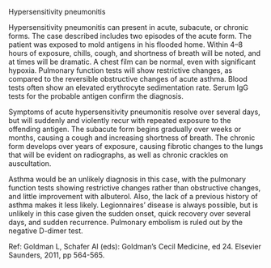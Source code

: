 Hypersensitivity pneumonitis

Hypersensitivity pneumonitis can present in acute, subacute, or chronic forms. The case described includes two episodes of the acute form. The patient was exposed to mold antigens in his flooded home. Within 4–8 hours of exposure, chills, cough, and shortness of breath will be noted, and at times will be dramatic. A chest film can be normal, even with significant hypoxia. Pulmonary function tests will show restrictive changes, as compared to the reversible obstructive changes of acute asthma. Blood tests often show an elevated erythrocyte sedimentation rate. Serum IgG tests for the probable antigen confirm the diagnosis.

Symptoms of acute hypersensitivity pneumonitis resolve over several days, but will suddenly and violently recur with repeated exposure to the offending antigen. The subacute form begins gradually over weeks or months, causing a cough and increasing shortness of breath. The chronic form develops over years of exposure, causing fibrotic changes to the lungs that will be evident on radiographs, as well as chronic crackles on auscultation.

Asthma would be an unlikely diagnosis in this case, with the pulmonary function tests showing restrictive changes rather than obstructive changes, and little improvement with albuterol. Also, the lack of a previous history of asthma makes it less likely. Legionnaires’ disease is always possible, but is unlikely in this case given the sudden onset, quick recovery over several days, and sudden recurrence. Pulmonary embolism is ruled out by the negative D-dimer test.

Ref:  Goldman L, Schafer AI (eds): Goldman’s Cecil Medicine, ed 24. Elsevier Saunders, 2011, pp 564-565.